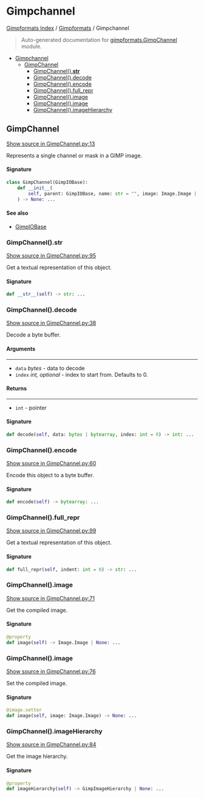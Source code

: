 # Gimpchannel

[Gimpformats Index](../README.md#gimpformats-index) / [Gimpformats](./index.md#gimpformats) / Gimpchannel

> Auto-generated documentation for [gimpformats.GimpChannel](../../../gimpformats/GimpChannel.py) module.

- [Gimpchannel](#gimpchannel)
  - [GimpChannel](#gimpchannel)
    - [GimpChannel().__str__](#gimpchannel()__str__)
    - [GimpChannel().decode](#gimpchannel()decode)
    - [GimpChannel().encode](#gimpchannel()encode)
    - [GimpChannel().full_repr](#gimpchannel()full_repr)
    - [GimpChannel().image](#gimpchannel()image)
    - [GimpChannel().image](#gimpchannel()image-1)
    - [GimpChannel().imageHierarchy](#gimpchannel()imagehierarchy)

## GimpChannel

[Show source in GimpChannel.py:13](../../../gimpformats/GimpChannel.py#L13)

Represents a single channel or mask in a GIMP image.

#### Signature

```python
class GimpChannel(GimpIOBase):
    def __init__(
        self, parent: GimpIOBase, name: str = "", image: Image.Image | None = None
    ) -> None: ...
```

#### See also

- [GimpIOBase](./GimpIOBase.md#gimpiobase)

### GimpChannel().__str__

[Show source in GimpChannel.py:95](../../../gimpformats/GimpChannel.py#L95)

Get a textual representation of this object.

#### Signature

```python
def __str__(self) -> str: ...
```

### GimpChannel().decode

[Show source in GimpChannel.py:38](../../../gimpformats/GimpChannel.py#L38)

Decode a byte buffer.

#### Arguments

----
 - `data` *bytes* - data to decode
 - `index` *int, optional* - index to start from. Defaults to 0.

#### Returns

-------
 - `int` - pointer

#### Signature

```python
def decode(self, data: bytes | bytearray, index: int = 0) -> int: ...
```

### GimpChannel().encode

[Show source in GimpChannel.py:60](../../../gimpformats/GimpChannel.py#L60)

Encode this object to a byte buffer.

#### Signature

```python
def encode(self) -> bytearray: ...
```

### GimpChannel().full_repr

[Show source in GimpChannel.py:99](../../../gimpformats/GimpChannel.py#L99)

Get a textual representation of this object.

#### Signature

```python
def full_repr(self, indent: int = 0) -> str: ...
```

### GimpChannel().image

[Show source in GimpChannel.py:71](../../../gimpformats/GimpChannel.py#L71)

Get the compiled image.

#### Signature

```python
@property
def image(self) -> Image.Image | None: ...
```

### GimpChannel().image

[Show source in GimpChannel.py:76](../../../gimpformats/GimpChannel.py#L76)

Set the compiled image.

#### Signature

```python
@image.setter
def image(self, image: Image.Image) -> None: ...
```

### GimpChannel().imageHierarchy

[Show source in GimpChannel.py:84](../../../gimpformats/GimpChannel.py#L84)

Get the image hierarchy.

#### Signature

```python
@property
def imageHierarchy(self) -> GimpImageHierarchy | None: ...
```